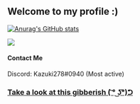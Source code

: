 ## Welcome to my profile :)

[![Anurag's GitHub stats](https://github-readme-stats.vercel.app/api?username=niskala5570&theme=gotham&show_icons=true)](https://github.com/niskala5570)

[![](https://count.getloli.com/get/@niskala5570?theme=rule34)](https://count.getloli.com)

#### Contact Me
Discord: Kazuki278#0940 (Most active)
### [Take a look at this gibberish ( ͝° ͜ʖ͡°)ᕤ](/gibberish.md)
